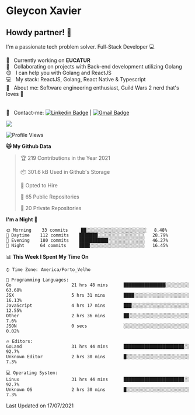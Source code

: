 # Gleycon Xavier

## Howdy partner! 👋

I'm a passionate tech problem solver.
Full-Stack Developer :computer:

 :rocket:  &nbsp; Currently working on **EUCATUR**
 <br/> :purple_heart: &nbsp; Collaborating on projects with Back-end development utilizing Golang
 <br/> :blush: &nbsp; I can help you with Golang and ReactJS
 <br/> :computer: &nbsp; My stack: ReactJS, Golang, React Native & Typescript
 <br/> 💬  &nbsp; About me: Software engineering enthusiast, Guild Wars 2 nerd that's loves :apple:
 <br/>
 <br/>
 <br/> :email: &nbsp; Contact-me: [![Linkedin Badge](https://img.shields.io/badge/-GleyconXavier-blue?style=flat-square&logo=Linkedin&logoColor=white&link=https://www.linkedin.com/in/gleyconxavier/)](https://www.linkedin.com/in/gleyconxavier/) 
| 
[![Gmail Badge](https://img.shields.io/badge/-gleyconxcarlos@gmail.com-c14438?style=flat-square&logo=Gmail&logoColor=white&link=mailto:gleyconxcarlos@gmail.com)](mailto:gleyconxcarlos@gmail.com)

![](https://komarev.com/ghpvc/?username=gleyconxavier)

<!--START_SECTION:waka-->
![Profile Views](http://img.shields.io/badge/Profile%20Views-0-blue)

**🐱 My Github Data** 

> 🏆 219 Contributions in the Year 2021
 > 
> 📦 301.6 kB Used in Github's Storage 
 > 
> 💼 Opted to Hire
 > 
> 📜 65 Public Repositories 
 > 
> 🔑 20 Private Repositories  
 > 
**I'm a Night 🦉** 

```text
🌞 Morning    33 commits     ██░░░░░░░░░░░░░░░░░░░░░░░   8.48% 
🌆 Daytime    112 commits    ███████░░░░░░░░░░░░░░░░░░   28.79% 
🌃 Evening    180 commits    ███████████░░░░░░░░░░░░░░   46.27% 
🌙 Night      64 commits     ████░░░░░░░░░░░░░░░░░░░░░   16.45%

```


📊 **This Week I Spent My Time On** 

```text
⌚︎ Time Zone: America/Porto_Velho

💬 Programming Languages: 
Go                       21 hrs 48 mins      ████████████████░░░░░░░░░   63.68% 
JSX                      5 hrs 31 mins       ████░░░░░░░░░░░░░░░░░░░░░   16.13% 
JavaScript               4 hrs 17 mins       ███░░░░░░░░░░░░░░░░░░░░░░   12.55% 
Other                    2 hrs 36 mins       ██░░░░░░░░░░░░░░░░░░░░░░░   7.6% 
JSON                     0 secs              ░░░░░░░░░░░░░░░░░░░░░░░░░   0.02%

🔥 Editors: 
GoLand                   31 hrs 44 mins      ███████████████████████░░   92.7% 
Unknown Editor           2 hrs 30 mins       █░░░░░░░░░░░░░░░░░░░░░░░░   7.3%

💻 Operating System: 
Linux                    31 hrs 44 mins      ███████████████████████░░   92.7% 
Unknown OS               2 hrs 30 mins       █░░░░░░░░░░░░░░░░░░░░░░░░   7.3%

```


 Last Updated on 17/07/2021
<!--END_SECTION:waka-->
